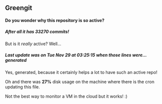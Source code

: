## Greengit

#### Do you wonder why this repository is so active?

##### After all it has 33270 commits!

But is it *really* active? Well...

##### Last update was on Tue Nov 29 at 03:25:15 when those lines were... generated

Yes, generated, because it certainly helps a lot to have such an active repo!

Oh and there was **27%** disk usage on the machine
where there is the cron updating this file.

Not the best way to monitor a VM in the cloud but it works! :)
